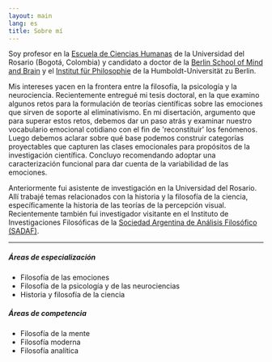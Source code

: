 ```yaml
---
layout: main
lang: es
title: Sobre mí
---
```


Soy profesor en la [Escuela de Ciencias Humanas](http://www.urosario.edu.co/Escuela-de-Ciencias-Humanas/inicio/) de la Universidad del Rosario (Bogotá, Colombia) y candidato a doctor de la [Berlin School of Mind and Brain](http://www.mind-and-brain.de/home/) y el [Institut für Philosophie](https://www.philosophie.hu-berlin.de/) de la Humboldt-Universität zu Berlin.

Mis intereses yacen en la frontera entre la filosofía, la psicología y la neurociencia. Recientemente entregué mi tesis doctoral, en la que examino algunos retos para la formulación de teorías científicas sobre las emociones que sirven de soporte al eliminativismo. En mi disertación, argumento que para superar estos retos, debemos dar un paso atrás y examinar nuestro vocabulario emocional cotidiano con el fin de 'reconstituir' los fenómenos. Luego debemos aclarar sobre qué base podemos construir categorías proyectables que capturen las clases emocionales para propósitos de la investigación científica. Concluyo recomendando adoptar una caracterización funcional para dar cuenta de la variabilidad de las emociones.

Anteriormente fui asistente de investigación en la Universidad del Rosario. Allí trabajé temas relacionados con la historia y la filosofía de la ciencia, específicamente la historia de las teorías de la percepción visual. Recientemente también fui investigador visitante en el Instituto de Investigaciones Filosóficas de la [Sociedad Argentina de Análisis Filosófico (SADAF)](http://www.sadaf.org.ar/es/).
<hr>

<div class="row" id="areas">
  <div class="col-lg-6">
    <h5>Áreas de especialización</h5>
    <ul>
    <li>Filosofía de las emociones</li>
    <li>Filosofía de la psicología y de las neurociencias</li>
    <li>Historia y filosofía de la ciencia</li>
    </ul>
  </div>
  <div class="col-lg-6">
  <h5>Áreas de competencia</h5>
  <ul>
  <li>Filosofía de la mente </li>
  <li>Filosofía moderna</li>
  <li>Filosofía analítica</li>
  </ul>
  </div>
</div>
